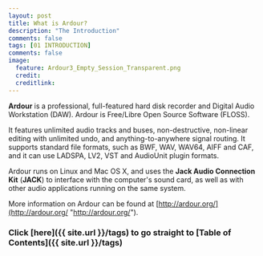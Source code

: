 ```yaml
---
layout: post
title: What is Ardour?
description: "The Introduction"
comments: false 
tags: [01 INTRODUCTION]
comments: false
image:
  feature: Ardour3_Empty_Session_Transparent.png
  credit:  
  creditlink:  
---
```


**Ardour** is a professional, full-featured hard disk recorder
and Digital Audio Workstation (DAW). Ardour is Free/Libre Open Source Software (FLOSS).

It features unlimited audio tracks and buses, non-destructive, non-linear
editing with unlimited undo, and anything-to-anywhere signal routing. It
supports standard file formats, such as BWF, WAV, WAV64, AIFF and CAF,
and it can use LADSPA, LV2, VST and AudioUnit plugin formats.

Ardour runs on Linux and Mac OS X, and uses the **Jack Audio Connection
Kit** (**JACK**) to interface with the computer's sound card, as well as
with other audio applications running on the same system.

More information on Ardour can be found at
[http://ardour.org/](http://ardour.org/ "http://ardour.org/").

### Click [here]({{ site.url }}/tags) to go straight to [Table of Contents]({{ site.url }}/tags)
